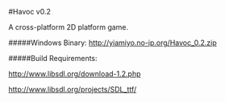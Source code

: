 #Havoc v0.2

A cross-platform 2D platform game.

#####Windows Binary:
http://yiamiyo.no-ip.org/Havoc_0.2.zip

#####Build Requirements:

http://www.libsdl.org/download-1.2.php

http://www.libsdl.org/projects/SDL_ttf/